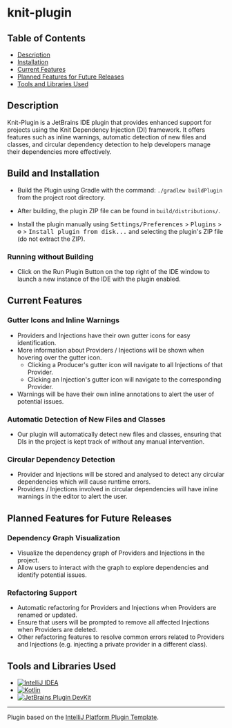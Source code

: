 # knit-plugin

## Table of Contents
- [Description](#description)
- [Installation](#installation)
- [Current Features](#current-features)
- [Planned Features for Future Releases](#planned-features-for-future-releases)
- [Tools and Libraries Used](#tools-and-libraries-used)

## Description
Knit-Plugin is a JetBrains IDE plugin that provides enhanced support for projects using the Knit Dependency Injection (DI) framework. It offers features such as inline warnings, automatic detection of new files and classes, and circular dependency detection to help developers manage their dependencies more effectively.

## Build and Installation

- Build the Plugin using Gradle with the command: `./gradlew buildPlugin` from the project root directory.
- After building, the plugin ZIP file can be found in `build/distributions/`.

- Install the plugin manually using
  <kbd>Settings/Preferences</kbd> > <kbd>Plugins</kbd> > <kbd>⚙️</kbd> > <kbd>Install plugin from disk...</kbd> and selecting the plugin's ZIP file (do not extract the ZIP).

### Running without Building

- Click on the Run Plugin Button on the top right of the IDE window to launch a new instance of the IDE with the plugin enabled.


## Current Features

### Gutter Icons and Inline Warnings
- Providers and Injections have their own gutter icons for easy identification.
- More information about Providers / Injections will be shown when hovering over the gutter icon.
  - Clicking a Producer's gutter icon will navigate to all Injections of that Provider.
  - Clicking an Injection's gutter icon will navigate to the corresponding Provider.
- Warnings will be have their own inline annotations to alert the user of potential issues.

### Automatic Detection of New Files and Classes
- Our plugin will automatically detect new files and classes, ensuring that DIs in the project is kept track of without any manual intervention.

### Circular Dependency Detection
- Provider and Injections will be stored and analysed to detect any circular dependencies which will cause runtime errors. 
- Providers / Injections involved in circular dependencies will have inline warnings in the editor to alert the user.

## Planned Features for Future Releases

### Dependency Graph Visualization
- Visualize the dependency graph of Providers and Injections in the project.
- Allow users to interact with the graph to explore dependencies and identify potential issues.

### Refactoring Support
- Automatic refactoring for Providers and Injections when Providers are renamed or updated.
- Ensure that users will be prompted to remove all affected Injections when Providers are deleted.
- Other refactoring features to resolve common errors related to Providers and Injections (e.g. injecting a private provider in a different class).


## Tools and Libraries Used
- [![IntelliJ IDEA][intellij-logo]][intellij-url]
- [![Kotlin][kotlin-logo]][kotlin-url]
- [![JetBrains Plugin DevKit][devkit-logo]][devkit-url]


[intellij-logo]: https://img.shields.io/badge/IntelliJIDEA-000000.svg?style=for-the-badge&logo=intellij-idea&logoColor=white
[intellij-url]: https://www.jetbrains.com/idea/

[kotlin-logo]: https://img.shields.io/badge/Kotlin-0095D5.svg?style=for-the-badge&logo=kotlin&logoColor=white
[kotlin-url]: https://kotlinlang.org/

[devkit-logo]: https://img.shields.io/badge/JetBrains%20Plugin%20DevKit-000000.svg?style=for-the-badge&logo=jetbrains&logoColor=white
[devkit-url]: https://plugins.jetbrains.com/docs/intellij/plugin-development.html

---
Plugin based on the [IntelliJ Platform Plugin Template][template].

[template]: https://github.com/JetBrains/intellij-platform-plugin-template
[docs:plugin-description]: https://plugins.jetbrains.com/docs/intellij/plugin-user-experience.html#plugin-description-and-presentation
